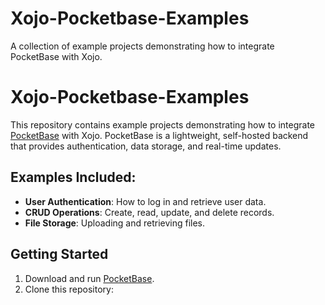 # Xojo-Pocketbase-Examples
 A collection of example projects demonstrating how to integrate PocketBase with Xojo.

# Xojo-Pocketbase-Examples

This repository contains example projects demonstrating how to integrate [PocketBase](https://pocketbase.io) with Xojo. PocketBase is a lightweight, self-hosted backend that provides authentication, data storage, and real-time updates.

## Examples Included:
- **User Authentication**: How to log in and retrieve user data.
- **CRUD Operations**: Create, read, update, and delete records.
- **File Storage**: Uploading and retrieving files.

## Getting Started
1. Download and run [PocketBase](https://pocketbase.io).
2. Clone this repository:  
